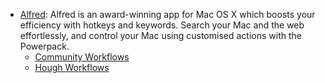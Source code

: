 


* [Alfred](http://www.alfredapp.com/): Alfred is an award-winning app for Mac OS X which boosts your efficiency with hotkeys and keywords. Search your Mac and the web effortlessly, and control your Mac using customised actions with the Powerpack.
  * [Community Workflows](https://github.com/chrishough/my-configurations/tree/master/software/alfredapp/community.md)
  * [Hough Workflows](https://github.com/chrishough/my-configurations/tree/master/software/alfredapp/studio.md)
